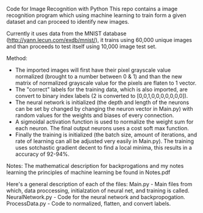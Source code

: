 Code for Image Recognition with Python
This repo contains a image recognition program which using machine learning to train form a given dataset and can proceed to identify new images.

Currently it uses data from the MNIST database (http://yann.lecun.com/exdb/mnist/), it trains using 60,000 unique images and than proceeds to test itself using 10,000 image test set.

Method:
- The imported images will first have their pixel grayscale value normalized (brought to a number between 0 & 1) and than the new matrix of normalized grayscale value for the pixels are flaten to 1 vector.
- The "correct" labels for the training data, which is also imported, are convert to binary index labels (2 is converted to [0,0,1,0,0,0,0,0,0,0]).
- The neural network is initialized (the depth and length of the neurons can be set by changed by changing the neuron vector in Main.py) with random values for the weights and biases of every connection.
- A sigmoidal activation function is used to normalize the weight sum for each neuron. The final output neurons uses a cost soft max function.
- Finally the training is initialized (the batch size, amount of iterations, and rate of learning can all be adjusted very easily in Main.py). The training uses sotchastic gradient decent to find a local minima, this results in a accuracy of 92-94%.

Notes:
The mathematical description for backprogations and my notes learning the principles of machine learning be found in Notes.pdf

Here's a general description of each of the files:
Main.py - Main files from which, data proccessing, initialzation of neural net, and training is called.
NeuralNetwork.py - Code for the neural network and backpropogation.
ProcessData.py - Code to normalized, flatten, and convert labels.

